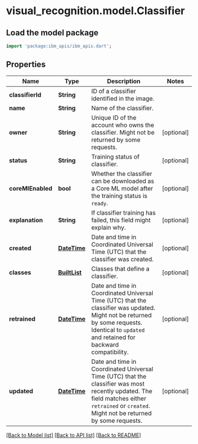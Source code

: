 # visual_recognition.model.Classifier

## Load the model package
```dart
import 'package:ibm_apis/ibm_apis.dart';
```

## Properties
Name | Type | Description | Notes
------------ | ------------- | ------------- | -------------
**classifierId** | **String** | ID of a classifier identified in the image. | 
**name** | **String** | Name of the classifier. | 
**owner** | **String** | Unique ID of the account who owns the classifier. Might not be returned by some requests. | [optional] 
**status** | **String** | Training status of classifier. | [optional] 
**coreMlEnabled** | **bool** | Whether the classifier can be downloaded as a Core ML model after the training status is `ready`. | [optional] 
**explanation** | **String** | If classifier training has failed, this field might explain why. | [optional] 
**created** | [**DateTime**](DateTime.md) | Date and time in Coordinated Universal Time (UTC) that the classifier was created. | [optional] 
**classes** | [**BuiltList<ModelClass>**](ModelClass.md) | Classes that define a classifier. | [optional] 
**retrained** | [**DateTime**](DateTime.md) | Date and time in Coordinated Universal Time (UTC) that the classifier was updated. Might not be returned by some requests. Identical to `updated` and retained for backward compatibility. | [optional] 
**updated** | [**DateTime**](DateTime.md) | Date and time in Coordinated Universal Time (UTC) that the classifier was most recently updated. The field matches either `retrained` or `created`. Might not be returned by some requests. | [optional] 

[[Back to Model list]](../README.md#documentation-for-models) [[Back to API list]](../README.md#documentation-for-api-endpoints) [[Back to README]](../README.md)


